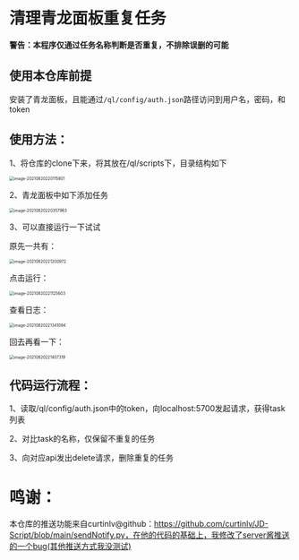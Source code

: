 # 清理青龙面板重复任务



**警告：本程序仅通过任务名称判断是否重复，不排除误删的可能**

## 使用本仓库前提

安装了青龙面板，且能通过`/ql/config/auth.json`路径访问到用户名，密码，和token



## 使用方法：

1、将仓库的clone下来，将其放在/ql/scripts下，目录结构如下

<img src="https://gitee.com/AndrewYu/PicGo/raw/master/img/image-20210820220115801.png" alt="image-20210820220115801" style="zoom: 50%;" />

2、青龙面板中如下添加任务

<img src="https://gitee.com/AndrewYu/PicGo/raw/master/img/image-20210820220357963.png" alt="image-20210820220357963" style="zoom:50%;" />

3、可以直接运行一下试试

原先一共有：

<img src="https://gitee.com/AndrewYu/PicGo/raw/master/img/image-20210820221200972.png" alt="image-20210820221200972" style="zoom:50%;" />

点击运行：

<img src="https://gitee.com/AndrewYu/PicGo/raw/master/img/image-20210820221125603.png" alt="image-20210820221125603" style="zoom:50%;" />

查看日志：

<img src="https://gitee.com/AndrewYu/PicGo/raw/master/img/image-20210820221341094.png" alt="image-20210820221341094" style="zoom:50%;" />

回去再看一下：

<img src="https://gitee.com/AndrewYu/PicGo/raw/master/img/image-20210820221407319.png" alt="image-20210820221407319" style="zoom:50%;" />



## 代码运行流程：

1、读取/ql/config/auth.json中的token，向localhost:5700发起请求，获得task列表

2、对比task的名称，仅保留不重复的任务

3、向对应api发出delete请求，删除重复的任务



# 鸣谢：

本仓库的推送功能来自curtinlv@github：https://github.com/curtinlv/JD-Script/blob/main/sendNotify.py，在他的代码的基础上，我修改了server酱推送的一个bug(其他推送方式我没测试)





